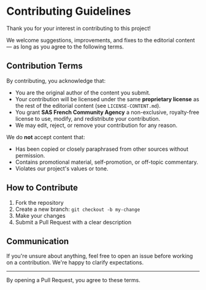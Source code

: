 # Contributing Guidelines

Thank you for your interest in contributing to this project!

We welcome suggestions, improvements, and fixes to the editorial content — as long as you agree to the following terms.

## Contribution Terms

By contributing, you acknowledge that:

- You are the original author of the content you submit.
- Your contribution will be licensed under the same **proprietary license** as the rest of the editorial content (see `LICENSE-CONTENT.md`).
- You grant **SAS French Community Agency** a non-exclusive, royalty-free license to use, modify, and redistribute your contribution.
- We may edit, reject, or remove your contribution for any reason.

We do **not** accept content that:

- Has been copied or closely paraphrased from other sources without permission.
- Contains promotional material, self-promotion, or off-topic commentary.
- Violates our project's values or tone.

## How to Contribute

1. Fork the repository
2. Create a new branch: `git checkout -b my-change`
3. Make your changes
4. Submit a Pull Request with a clear description

## Communication

If you're unsure about anything, feel free to open an issue before working on a contribution. We're happy to clarify expectations.

---

By opening a Pull Request, you agree to these terms.
